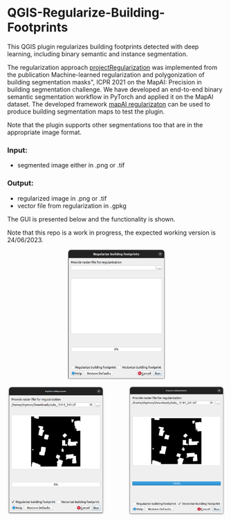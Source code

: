 # QGIS-Regularize-Building-Footprints
This QGIS plugin regularizes building footprints detected with deep learning, including binary semantic and instance segmentation.

The regularization approach [projectRegularization](https://github.com/zorzi-s/projectRegularization) was implemented from the publication Machine-learned regularization and polygonization of building segmentation masks", ICPR 2021 on the MapAI: Precision in building segmentation challenge. We have developed an end-to-end binary semantic segmentation workflow in PyTorch and applied it on the MapAI dataset. The developed framework [mapAI regularizaton](https://github.com/s1m0nS/mapAI-regularization) can be used to produce building segmentation maps to test the plugin.

Note that the plugin supports other segmentations too that are in the appropriate image format.

### Input:
- segmented image either in .png or .tif

### Output:
- regularized image in .png or .tif
- vector file from regularization in .gpkg

The GUI is presented below and the functionality is shown.

Note that this repo is a work in progress, the expected working version is 24/06/2023.

<p align="center">
  <img src="https://github.com/s1m0nS/QGIS-Regularize-Building-Footprints/blob/main/img/plugin-gui.png"
  title="The user interface of the plugin"
  width="225" height="300"
  align="center"/>
</p>

<p align="center">
  <img src="https://github.com/s1m0nS/QGIS-Regularize-Building-Footprints/blob/main/img/plugin-regularization.png"
  alt="The plugin GUI"
  title="Regularization option"
  width="225" height="300"
  align="left"/>
  
  <img src="https://github.com/s1m0nS/QGIS-Regularize-Building-Footprints/blob/main/img/plugin-vectorization.png"
  title="Vectorization option"
  width="225" height="300"
  align="right"/>
       
  </p>
  


